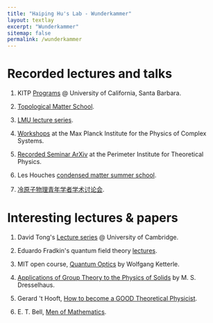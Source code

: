 ```yaml
---
title: "Haiping Hu's Lab - Wunderkammer"
layout: textlay
excerpt: "Wunderkammer"
sitemap: false
permalink: /wunderkammer
---
```


# Recorded lectures and talks

1. KITP [Programs](https://www.kitp.ucsb.edu/activities) @ University of California, Santa Barbara.

2. [Topological Matter School](https://tms-dipc.org/).

3. [LMU lecture series](https://www.theorie.physik.uni-muenchen.de/videos/index.html).

4. [Workshops](https://www.pks.mpg.de/events/workshops-seminars/) at the Max Planck Institute for the Physics of Complex Systems.

5. [Recorded Seminar ArXiv](https://pirsa.org/) at the Perimeter Institute for Theoretical Physics.

6. Les Houches [condensed matter summer school](http://topo-houches.pks.mpg.de/).

7. [冷原子物理青年学者学术讨论会](http://coldatom14.info/).

# Interesting lectures & papers

1. David Tong's [Lecture series](https://www.damtp.cam.ac.uk/user/tong/gaugetheory.html) @ University of Cambridge.

2. Eduardo Fradkin's quantum field theory [lectures](https://eduardo.physics.illinois.edu/phys583/physics583.html).

3. MIT open course, [Quantum Optics](https://ocw.mit.edu/courses/physics/8-422-atomic-and-optical-physics-ii-spring-2013/video-lectures/) by Wolfgang Ketterle.

4. [Applications of Group Theory to the Physics of Solids](http://web.mit.edu/course/6/6.734j/www/group-full02.pdf) by M. S. Dresselhaus.

5. Gerard 't Hooft, [How to become a GOOD Theoretical Physicist](https://www.goodtheorist.science/).

6. E. T. Bell, [Men of Mathematics](https://www.e-booksdirectory.com/details.php?ebook=5578).

